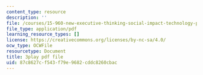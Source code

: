 ```yaml
---
content_type: resource
description: ''
file: /courses/15-960-new-executive-thinking-social-impact-technology-projects-fall-2017-spring-2018/87c8627cf543f79e9682cddc8260cbac_omuDD2rZqlE.pdf
file_type: application/pdf
learning_resource_types: []
license: https://creativecommons.org/licenses/by-nc-sa/4.0/
ocw_type: OCWFile
resourcetype: Document
title: 3play pdf file
uid: 87c8627c-f543-f79e-9682-cddc8260cbac
---
```

